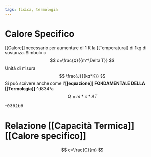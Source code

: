 ```yaml
---
tags: fisica, termologia
---
```

# Calore Specifico
[[Calore]] necessario per aumentare di 1 K la [[Temperatura]] di 1kg di sostanza.
Simbolo c
$$
c=\frac{Q}{{m*\Delta T}}
$$
Unità di misura
$$
\frac{J}{{kg*K}}
$$
Si può scrivere anche come l'__[[equazione]] FONDAMENTALE DELLA [[Termologia]]__ ^d8347a
$$
Q=m*c*\Delta T
$$

^9362b6

# Relazione [[Capacità Termica]] [[Calore specifico]] 
$$
c=\frac{C}{m}
$$

